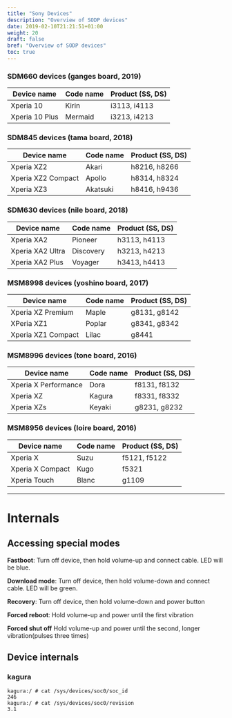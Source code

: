 ```yaml
---
title: "Sony Devices"
description: "Overview of SODP devices"
date: 2019-02-10T21:21:51+01:00
weight: 20
draft: false
bref: "Overview of SODP devices"
toc: true
---
```


### SDM660 devices (ganges board, 2019)

| Device name        | Code name | Product (SS, DS) |
| ------------------ | --------- | ---------------- |
| Xperia 10          | Kirin     | i3113, i4113     |
| Xperia 10 Plus     | Mermaid   | i3213, i4213     |

### SDM845 devices (tama board, 2018)

| Device name        | Code name | Product (SS, DS) |
| ------------------ | --------- | ---------------- |
| Xperia XZ2         | Akari     | h8216, h8266     |
| Xperia XZ2 Compact | Apollo    | h8314, h8324     |
| Xperia XZ3         | Akatsuki  | h8416, h9436     |

### SDM630 devices (nile board, 2018)

| Device name        | Code name | Product (SS, DS) |
| ------------------ | --------- | ---------------- |
| Xperia XA2         | Pioneer   | h3113, h4113     |
| Xperia XA2 Ultra   | Discovery | h3213, h4213     |
| Xperia XA2 Plus    | Voyager   | h3413, h4413     |

### MSM8998 devices (yoshino board, 2017)

| Device name        | Code name | Product (SS, DS) |
| ------------------ | --------- | ---------------- |
| Xperia XZ Premium  | Maple     | g8131, g8142     |
| XPeria XZ1         | Poplar    | g8341, g8342     |
| Xperia XZ1 Compact | Lilac     | g8441            |

### MSM8996 devices (tone board, 2016)

| Device name          | Code name | Product (SS, DS) |
| -------------------- | --------- | ---------------- |
| Xperia X Performance | Dora      | f8131, f8132     |
| Xperia XZ            | Kagura    | f8331, f8332     |
| Xperia XZs           | Keyaki    | g8231, g8232     |

### MSM8956 devices (loire board, 2016)

| Device name      | Code name | Product (SS, DS) |
| ---------------- | --------- | ---------------- |
| Xperia X         | Suzu      | f5121, f5122     |
| Xperia X Compact | Kugo      | f5321            |
| Xperia Touch     | Blanc     | g1109            |

---

# Internals

## Accessing special modes
**Fastboot**: Turn off device, then hold volume-up and connect cable. LED will
be blue.

**Download mode**: Turn off device, then hold volume-down and connect cable. LED
will be green.

**Recovery**: Turn off device, then hold volume-down and power button

**Forced reboot**: Hold volume-up and power until the first vibration

**Forced shut off** Hold volume-up and power until the second, longer
vibration(pulses three times)

## Device internals

### kagura
```
kagura:/ # cat /sys/devices/soc0/soc_id
246
kagura:/ # cat /sys/devices/soc0/revision
3.1
```

<!-- ## Leds, thermals, sensors -->

<!-- ## Camera -->

<!-- ## Proprietary modules -->

<!-- ## SoC/Qualcomm stuff -->

<!-- ## Firmware -->
<!-- TERM=xterm mono UnSIN.exe file.sin -->
